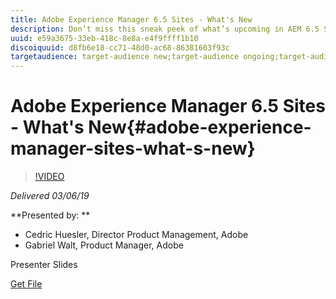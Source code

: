 ```yaml
---
title: Adobe Experience Manager 6.5 Sites - What's New
description: Don’t miss this sneak peek of what’s upcoming in AEM 6.5 Sites. Get an overview of the main platform changes that you must know, of what AEM has to offer around Headless CMS and Modern Web, as well as the features that will make your implementations more efficient and lean.
uuid: e59a3675-33eb-418c-8e8a-e4f9ffff1b10
discoiquuid: d8fb6e18-cc71-48d0-ac68-86381603f93c
targetaudience: target-audience new;target-audience ongoing;target-audience upgrader
---
```


# Adobe Experience Manager 6.5 Sites - What's New{#adobe-experience-manager-sites-what-s-new}

>[!VIDEO](https://video.tv.adobe.com/v/26368/?quality=9)

*Delivered 03/06/19*

**Presented by: **

* Cedric Huesler, Director Product Management, Adobe
* Gabriel Walt, Product Manager, Adobe

Presenter Slides

[Get File](assets/aem65-whatsnewgem-march6.pdf)
